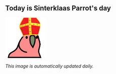 ## Today is Sinterklaas Parrot's day

![An animated GIF of a parrot, probably multi-colored](https://raw.githubusercontent.com/jmhobbs/cultofthepartyparrot.com/master/parrots/hd/sintparrot.gif)

*This image is automatically updated daily.*
